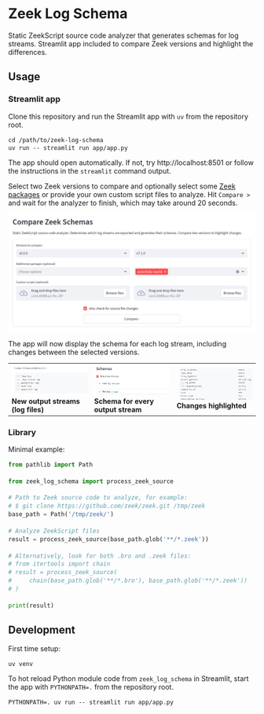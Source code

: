 # Zeek Log Schema

Static ZeekScript source code analyzer that generates schemas for log streams. Streamlit app included to compare Zeek versions and highlight the differences.

## Usage

### Streamlit app

Clone this repository and run the Streamlit app with `uv` from the repository root.

```shell
cd /path/to/zeek-log-schema
uv run -- streamlit run app/app.py
```

The app should open automatically. If not, try http://localhost:8501 or follow the instructions in the `streamlit` command output.

Select two Zeek versions to compare and optionally select some [Zeek packages](https://packages.zeek.org/) or provide your own custom script files to analyze. Hit `Compare >` and wait for the analyzer to finish, which may take around 20 seconds.

![Zeek Schema Comparison](./readme_files/streamlit_input_form.png)

The app will now display the schema for each log stream, including changes between the selected versions. 

<table><tr>
    <td width="33.33%">
        <img width="100%" alt="Image showing output stream updates" src="./readme_files/streamlit_example_output_streams_added.png"><br>
        <b>New output streams (log files)</b>
    </td>
    <td width="33.33%">
        <img width="100%" alt="Image showing schema inspection and changes" src="./readme_files/streamlit_example_schemas_changed.png"><br>
        <b>Schema for every output stream</b>
    </td>
    <td width="33.33%">
        <img width="100%" alt="Image showing field name, type and location diff" src="./readme_files/streamlit_example_added_fields.png"><br>
        <b>Changes highlighted</b>
    </td>
</tr></table>

### Library

Minimal example:

```python
from pathlib import Path

from zeek_log_schema import process_zeek_source

# Path to Zeek source code to analyze, for example:
# $ git clone https://github.com/zeek/zeek.git /tmp/zeek
base_path = Path('/tmp/zeek/')

# Analyze ZeekScript files
result = process_zeek_source(base_path.glob('**/*.zeek'))

# Alternatively, look for both .bro and .zeek files:
# from itertools import chain
# result = process_zeek_source(
#     chain(base_path.glob('**/*.bro'), base_path.glob('**/*.zeek'))
# )

print(result)
```

## Development

First time setup:

```shell
uv venv
```

To hot reload Python module code from `zeek_log_schema` in Streamlit, start the app with `PYTHONPATH=.` from the repository root.

```shell
PYTHONPATH=. uv run -- streamlit run app/app.py
```

